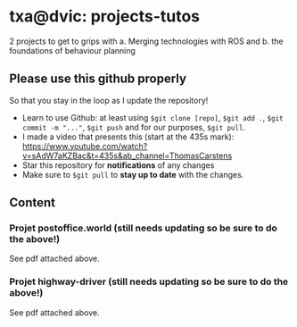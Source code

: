 # txa@dvic: projects-tutos

2 projects to get to grips with 
a. Merging technologies with ROS and 
b. the foundations of behaviour planning

## Please use this github properly
So that you stay in the loop as I update the repository!

- Learn to use Github: at least using ```$git clone [repo]```, ```$git add .```, ```$git commit -m "..."```, ```$git push``` and for our purposes, ```$git pull```.
- I made a video that presents this (start at the 435s mark): https://www.youtube.com/watch?v=sAdW7aKZBac&t=435s&ab_channel=ThomasCarstens
- Star this repository for **notifications** of any changes
- Make sure to ```$git pull``` to **stay up to date** with the changes.

## Content
### Projet postoffice.world (still needs updating so be sure to do the above!)
See pdf attached above.

### Projet highway-driver (still needs updating so be sure to do the above!)
See pdf attached above.

